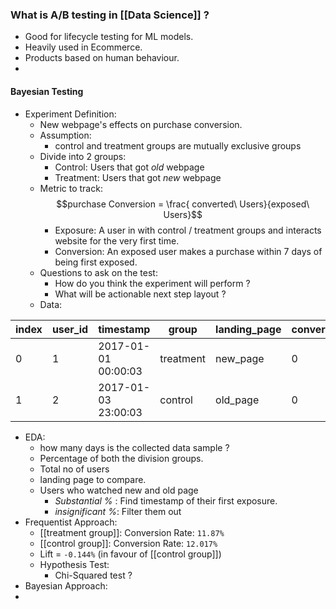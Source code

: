 ### What is A/B testing in [[Data Science]] ?
- Good for lifecycle testing for ML models.
- Heavily used in Ecommerce. 
- Products based on human behaviour.
- 

#### Bayesian Testing

- Experiment Definition: 
	- New webpage's effects on purchase conversion. 
	- Assumption:
		- control and treatment groups are mutually exclusive groups
	- Divide into 2 groups:
		- Control: Users that got *old* webpage
		- Treatment: Users that got *new* webpage
	- Metric to track: $$purchase Conversion = \frac{ converted\ Users}{exposed\ Users}$$
		- Exposure: A user in with control / treatment groups and interacts website for the very first time.
		- Conversion: An exposed user makes a purchase within 7 days of being first exposed.
	- Questions to ask on the test:
		- How do you think the experiment will perform ?
		- What will be actionable next step layout ?
	- Data:
	
| index | user_id | timestamp           | group     | landing_page | converted |
| ----- | ------- | ------------------- | --------- | ------------ | --------- |
| 0     | 1       | 2017-01-01 00:00:03 | treatment | new_page     | 0         |
| 1     | 2       | 2017-01-03 23:00:03 | control   | old_page     | 0         |

- EDA:
	- how many days is the collected data sample ?
	- Percentage of both the division groups.
	- Total no of users
	- landing page to compare.
	- Users who watched new and old page 
		- *Substantial %* : Find timestamp of their first exposure.
		- *insignificant %*: Filter them out
- Frequentist Approach:
	- [[treatment group]]: Conversion Rate: `11.87%`
	- [[control group]]: Conversion Rate: `12.017%`
	- Lift = `-0.144%` (in favour of [[control group]])
	- Hypothesis Test: 
		- Chi-Squared test ?
- Bayesian Approach: 
- 